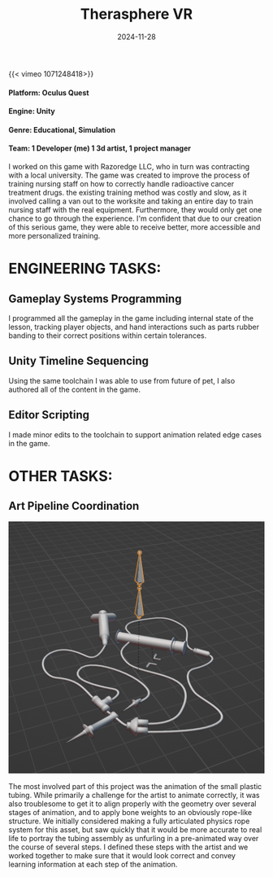﻿---
title: "Therasphere VR"
date: 2024-11-28
draft: false
description: "a description"
tags: ["example", "tag"]
---

{{< vimeo 1071248418>}}

#### Platform: Oculus Quest
#### Engine: Unity
#### Genre: Educational, Simulation
#### Team: 1 Developer (me) 1 3d artist, 1 project manager

I worked on this game with Razoredge LLC, who in turn was contracting with a local university. The game was created to improve the process of training nursing staff on how to correctly handle radioactive cancer treatment drugs. the existing training method was costly and slow, as it involved calling a van out to the worksite and taking an entire day to train nursing staff with the real equipment. Furthermore, they would only get one chance to go through the experience. I'm confident that due to our creation of this serious game, they were able to receive better, more accessible and more personalized training. 


# ENGINEERING TASKS:


## Gameplay Systems Programming

I programmed all the gameplay in the game including internal state of the lesson, tracking player objects, and hand interactions such as parts rubber banding to their correct positions within certain tolerances.

## Unity Timeline Sequencing

Using the same toolchain I was able to use from future of pet, I also authored all of the content in the game.

## Editor Scripting

I made minor edits to the toolchain to support animation related edge cases in the game.


# OTHER TASKS:


## Art Pipeline Coordination

![Alt text](/tubingbone.PNG)

The most involved part of this project was the animation of the small plastic tubing. While primarily a challenge for the artist to animate correctly, it was also troublesome to get it to align properly with the geometry over several stages of animation, and to apply bone weights to an obviously rope-like structure. We initially considered making a fully articulated physics rope system for this asset, but saw quickly that it would be more accurate to real life to portray the tubing assembly as unfurling in a pre-animated way over the course of several steps. I defined these steps with the artist and we worked together to make sure that it would look correct and convey learning information at each step of the animation. 
